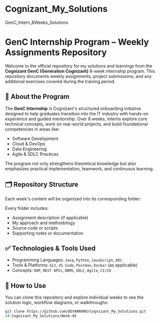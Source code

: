 # Cognizant_My_Solutions
GenC_Intern_8Weeks_Solutions
# GenC Internship Program – Weekly Assignments Repository

Welcome to the official repository for my solutions and learnings from the **Cognizant GenC (Generation Cognizant)** 8-week internship program. This repository documents weekly assignments, project submissions, and any additional exercises covered during the training period.

## 📌 About the Program

The **GenC Internship** is Cognizant's structured onboarding initiative designed to help graduates transition into the IT industry with hands-on experience and guided mentorship. Over 8 weeks, interns explore core technical concepts, work on real-world projects, and build foundational competencies in areas like:

- Software Development
- Cloud & DevOps
- Data Engineering
- Agile & SDLC Practices

The program not only strengthens theoretical knowledge but also emphasizes practical implementation, teamwork, and continuous learning.

## 🗂 Repository Structure

Each week's content will be organized into its corresponding folder:

Every folder includes:

- Assignment description (if applicable)
- My approach and methodology
- Source code or scripts
- Supporting notes or documentation

## ✅ Technologies & Tools Used

- Programming Languages: `Java`, `Python`, `JavaScript`, etc.
- Tools & Platforms: `Git`, `VS Code`, `Postman`, `Docker` (as applicable)
- Concepts: `OOP`, `REST APIs`, `DBMS`, `SDLC`, `Agile`, `CI/CD`

## 📖 How to Use

You can clone this repository and explore individual weeks to see the solution logic, workflow diagrams, or walkthroughs:

```bash
git clone https://github.com/DEVANRAMU/Cognizant_My_Solutions.git
cd Cognizant_My_Solutions/Week-01

